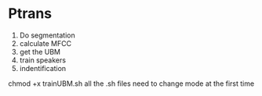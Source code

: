 # Ptrans<br>

1. Do segmentation
2. calculate MFCC
3. get the UBM
4. train speakers
5. indentification

chmod +x trainUBM.sh all the .sh files need to change mode at the first time
